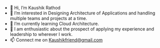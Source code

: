 - 👋 Hi, I’m Kaushik Rathod
- 👀 I’m interested in Designing Architecture of Applications and handling multiple teams and projects at a time.
- 🌱 I’m currently learning Cloud Architecture.
- 💞️ I am enthusiastic about the prospect of applying my experience and leadership to wherever I work.
- 📫 Connect me on Kaushikfriend@gmail.com
<!---
kaushikfriend/kaushikfriend is a ✨ special ✨ repository because its `README.md` (this file) appears on your GitHub profile.
You can click the Preview link to take a look at your changes.
--->
